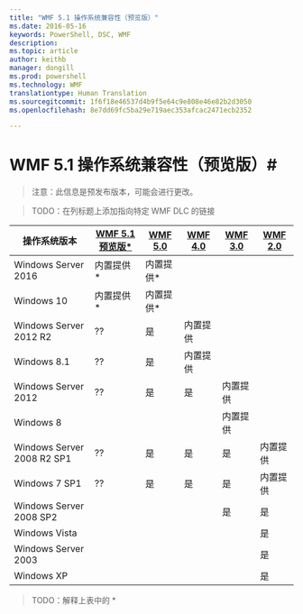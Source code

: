 ```yaml
---
title: "WMF 5.1 操作系统兼容性（预览版）"
ms.date: 2016-05-16
keywords: PowerShell, DSC, WMF
description: 
ms.topic: article
author: keithb
manager: dongill
ms.prod: powershell
ms.technology: WMF
translationtype: Human Translation
ms.sourcegitcommit: 1f6f18e46537d4b9f5e64c9e808e46e82b2d3050
ms.openlocfilehash: 8e7dd69fc5ba29e719aec353afcac2471ecb2352

---
```


# WMF 5.1 操作系统兼容性（预览版）#

> 注意：此信息是预发布版本，可能会进行更改。

>TODO：在列标题上添加指向特定 WMF DLC 的链接

| 操作系统版本 | [WMF 5.1 预览版*]() | [WMF 5.0]() | [WMF 4.0]() |  [WMF 3.0]() | [WMF 2.0]() |
| ------------------------ | ----------- | ----------- | ----------- | ------------ |  ------------- |
| Windows Server 2016 | 内置提供* | 内置提供* |  |  |  |
| Windows 10 | 内置提供* | 内置提供*  | | | |  
| Windows Server 2012 R2| ?? | 是 | 内置提供 |  |  |
| Windows 8.1 | ?? | 是 |  内置提供 |  |  |
| Windows Server 2012 | ?? | 是 | 是 |  内置提供 | |
| Windows 8 |  |  |  | 内置提供 | |
| Windows Server 2008 R2 SP1 | ?? | 是 | 是 |  是| 内置提供 |
| Windows 7 SP1  | ?? | 是 | 是 | 是 | 内置提供 |
| Windows Server 2008 SP2 | | | | 是 | 是 |
| Windows Vista | | | | | 是 |
| Windows Server 2003| | | |  | 是 |
| Windows XP | | | |  | 是 |

>TODO：解释上表中的 *



<!--HONumber=Aug16_HO3-->


